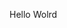 Hello Wolrd



























































































































































































































































































































































































































































































































































































































































































































































































































































































































































































































































































































































































































































































































































































































































































































































































































































































































































































































































































































































































































































































































































































































































































































































































































































































































































































































































































































































































































































































































































































































































































































































































































































































































































































































































































































































































































































































